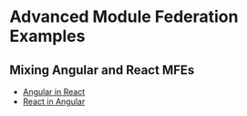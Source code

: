 # Advanced Module Federation Examples

## Mixing Angular and React MFEs
- [Angular in React](./examples/angular-react-mfes/angular-in-react/README.md)
- [React in Angular](./examples/angular-react-mfes/react-in-angular/README.md)
